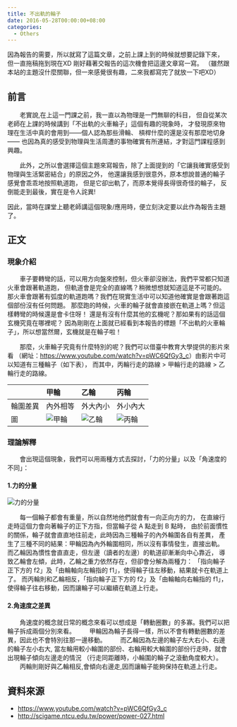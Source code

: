 ```yaml
---
title: 不出軌的輪子
date: 2016-05-28T00:00:00+08:00
categories:
  - Others
---
```


因為報告的需要，所以就寫了這篇文章，之前上課上到的時候就想要記錄下來，
但一直拖稿拖到現在XD 剛好藉著交報告的這次機會把這邊文章寫一寫。
（雖然跟本站的主題沒什麼關聯，但一來感覺很有趣，二來我都寫完了就放一下吧XD）

## 前言

　　老實說,在上這一門課之前，我一直以為物理是一門無聊的科目，
但自從某次老師在上課的時候講到「不出軌的火車輪子」這個有趣的現象時，
才發現原來物理在生活中真的會用到——個人認為那些滑輪、
槓桿什麼的還是沒有那麼地切身——
也因為真的感受到物理與生活周遭的事物確實有所連結，才對這門課程感到興趣。

　　此外，之所以會選擇這個主題來寫報告，除了上面提到的「它讓我確實感受到物理與生活緊密結合」的原因之外，
他還讓我感到很意外，原本想說普通的輪子感覺會乖乖地按照軌道跑，
但是它卻出軌了，而原本覺得長得很奇怪的輪子，
反倒能走到最後，實在是令人詫異!

因此，當時在課堂上聽老師講這個現象/應用時，便立刻決定要以此作為報告主題了。

## 正文

### 現象介紹

　　車子要轉彎的話，可以用方向盤來控制，但火車卻沒辦法，我們平常都只知道火車會跟著軌道跑，
但軌道會是完全的直線嗎？稍微想想就知道這是不可能的。
那火車會跟著有弧度的軌道跑嗎？我們在現實生活中可以知道他確實是會跟著跑這個部份沒有任何問題。
那麼跑的時候，火車的輪子就會直接嵌在軌道上嗎？但這樣轉彎的時候還是會卡住呀！
還是有沒有什麼其他的玄機呢？那如果有的話這個玄機究竟在哪裡呢？
因為剛剛在上面就已經看到本報告的標題「不出軌的火車輪子」，所以想當然爾，玄機就是在輪子啦！

　　那麼，火車輪子究竟有什麼特別的呢？我們可以借臺中教育大學提供的影片來看
（網址：<https://www.youtube.com/watch?v=pWC6QfGy3_c>）由影片中可以知道有三種輪子（如下表），
而其中，丙輪行走的路線 > 甲輪行走的路線 > 乙輪行走的路線。

|        |  甲輪  |  乙輪  |  丙輪  |
|:-------|:-------|:-------|:-------|
|輪圍差異|內外相等|外大內小|外小內大|
|   圖   | ![甲輪](//wildsky.cc/blog-images/160529/A.png)|![乙輪](//wildsky.cc/blog-images/160529/B.png)|![丙輪](//wildsky.cc/blog-images/160529/C.png)|

### 理論解釋
　　會出現這個現象，我們可以用兩種方式去探討，「力的分量」以及「角速度的不同」：

#### 1.力的分量

![力的分量](//wildsky.cc/blog-images/160529/force.png)

　　每一個輪子都會有重量，所以自然地他們就會有一向正向方的力，
在直線行走時這個力會向著輪子的正下方指，但當輪子從 A 點走到 B 點時，
由於前面慣性的關係，輪子就會直直地往前走，此時因為三種輪子的內外輪圍各自有差異，
產生了三種不同的結果：甲輪因為內外輪圍相同，所以沒有事情發生，直接出軌。
而乙輪因為慣性會直直走，但左邊（讀者的左邊）的軌道卻漸漸向中心靠近，
導致乙輪會左傾，此時，乙輪之重力依然存在，但卻會分解為兩種力：
「指向輪子正下方的 f2」及「由輪軸向左輪指的 f1」，使得輪子往左移動，結果就卡在軌道上了。
而丙輪則和乙輪相反，「指向輪子正下方的 f2」及「由輪軸向右輪指的 f1」，
使得輪子往右移動，因而讓輪子可以繼續在軌道上行走。

#### 2.角速度之差異

　　角速度的概念就日常的概念來看可以想成是「轉動圈數」的多寡。我們可以把輪子拆成兩個分別來看。
　　甲輪因為輪子長得一樣，所以不會有轉動圈數的差異，因此也不會特別往那一邊移動。
　　而乙輪因為左邊的輪子左大右小、右邊的輪子左小右大,
當左輪用較小輪圍的部份、右輪用較大輪圍的部份行走時，就會出現輪子傾向左邊走的情況
（行走同距離時，小輪圍的輪子之滾動角度較大）。
　　丙輪則剛好與乙輪相反,會傾向右邊走,因而讓輪子能夠保持在軌道上行走。

## 資料來源

* <https://www.youtube.com/watch?v=pWC6QfGy3_c>
* <http://scigame.ntcu.edu.tw/power/power-027.html>
